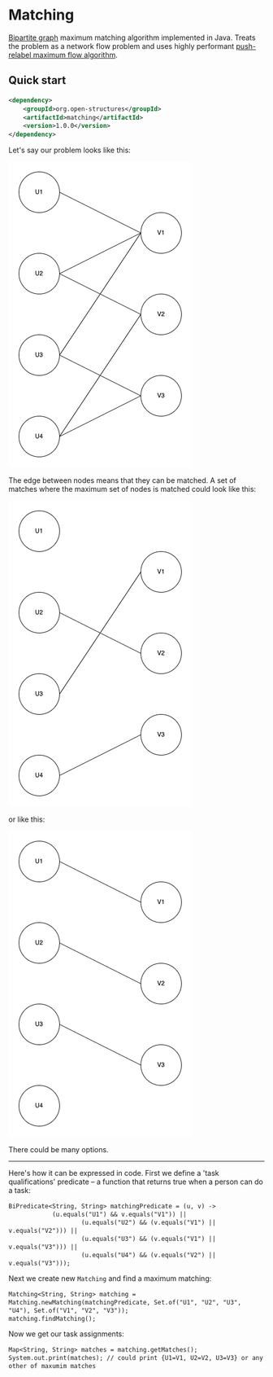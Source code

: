 # Matching
[Bipartite graph](https://en.wikipedia.org/wiki/Bipartite_graph) maximum matching algorithm implemented in Java. Treats the problem as a network flow problem and uses 
highly performant [push-relabel maximum flow algorithm](https://en.wikipedia.org/wiki/Push%E2%80%93relabel_maximum_flow_algorithm).

## Quick start

```xml
<dependency>
    <groupId>org.open-structures</groupId>
    <artifactId>matching</artifactId>
    <version>1.0.0</version>
</dependency>
```

Let's say our problem looks like this:

![Bipartite graph](images/bipartite-graph.png)

The edge between nodes means that they can be matched. A set of matches where the maximum set of nodes is matched could look like this:

![Matching 1](images/matching1.png)

or like this: 

![Matching 2](images/matching2.png)

There could be many options.

---

Here's how it can be expressed in code. First we define a 'task qualifications' predicate – a function that returns true when a person can do a task:

    BiPredicate<String, String> matchingPredicate = (u, v) ->
                (u.equals("U1") && v.equals("V1")) ||
                        (u.equals("U2") && (v.equals("V1") || v.equals("V2"))) ||
                        (u.equals("U3") && (v.equals("V1") || v.equals("V3"))) ||
                        (u.equals("U4") && (v.equals("V2") || v.equals("V3")));


Next we create new `Matching` and find a maximum matching:

    Matching<String, String> matching = Matching.newMatching(matchingPredicate, Set.of("U1", "U2", "U3", "U4"), Set.of("V1", "V2", "V3"));
    matching.findMatching();

Now we get our task assignments: 

    Map<String, String> matches = matching.getMatches();
    System.out.print(matches); // could print {U1=V1, U2=V2, U3=V3} or any other of maxumim matches



 
